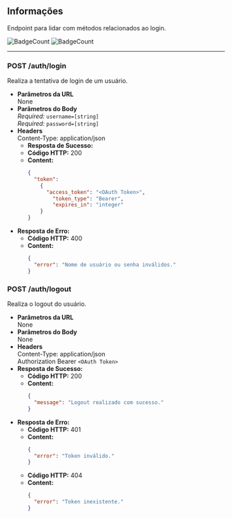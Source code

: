 ## Informações 

Endpoint para lidar com métodos relacionados ao login.

![BadgeCount](https://img.shields.io/badge/Rota-auth-purple) 
![BadgeCount](https://img.shields.io/badge/Metódos-POST-blue)

<hr>

### POST /auth/login
Realiza a tentativa de login de um usuário.

* **Parâmetros da URL**  
  None
* **Parâmetros do Body**  
  *Required:* `username=[string]`  
  *Required:* `password=[string]`
* **Headers**  
  Content-Type: application/json
  * **Resposta de Sucesso:**
  * **Código HTTP:** 200
  * **Content:**  
    ```json
    {
      "token":
        {
          "access_token": "<OAuth Token>",
            "token_type": "Bearer",
            "expires_in": "integer"
        }
    }
    ```
* **Resposta de Erro:**
  * **Código HTTP:** 400
  * **Content:**  
    ```json
    {
      "error": "Nome de usuário ou senha inválidos."
    }
    ```
    
### POST /auth/logout
Realiza o logout do usuário.

* **Parâmetros da URL**  
  None
* **Parâmetros do Body**  
  None
* **Headers**  
  Content-Type: application/json  
  Authorization Bearer `<OAuth Token>`
* **Resposta de Sucesso:**  
  * **Código HTTP:** 200  
  * **Content:**  
    ```json
    {
      "message": "Logout realizado com sucesso."
    }
    ```
* **Resposta de Erro:**
  * **Código HTTP:** 401
  * **Content:**  
    ```json
    {
      "error": "Token inválido."
    }
    ```
  * **Código HTTP:** 404
  * **Content:**  
    ```json
    {
      "error": "Token inexistente."
    }
    ```